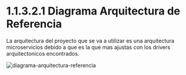 # 1.1.3.2.1 Diagrama Arquitectura de Referencia

La arquitectura del proyecto que se va a utilizar es una arquitectura microservicios debido a que es la que mas ajustas con los drivers arquitectonicos encontrados. 

![diagrama-arquitectura-referencia]()